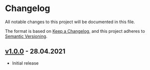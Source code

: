 # Changelog

All notable changes to this project will be documented in this file.

The format is based on [Keep a Changelog](https://keepachangelog.com/en/1.0.0/),
and this project adheres to [Semantic Versioning](https://semver.org/spec/v2.0.0.html).

## [v1.0.0] - 28.04.2021

- Initial release

[v1.0.0]: https://github.com/denisvasilik/binalyzer-template-provider/tree/v1.0.0
